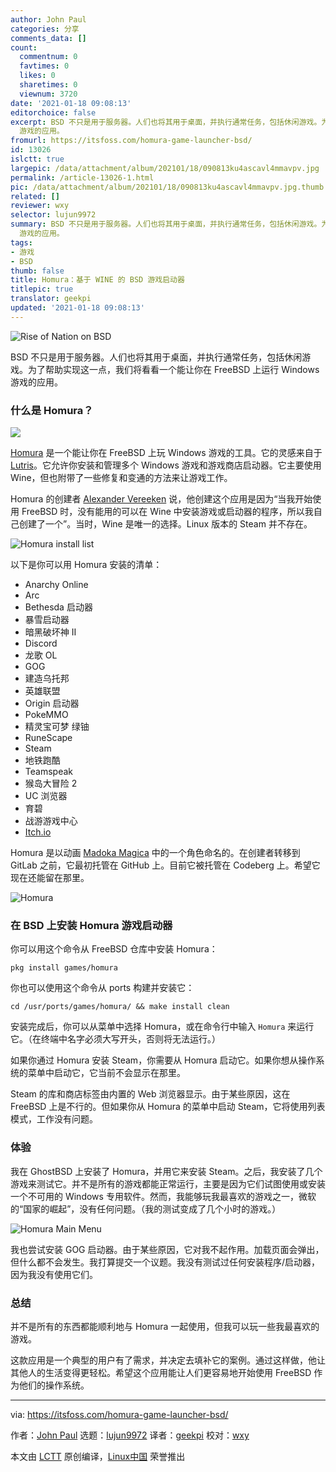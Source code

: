 ```yaml
---
author: John Paul
categories: 分享
comments_data: []
count:
  commentnum: 0
  favtimes: 0
  likes: 0
  sharetimes: 0
  viewnum: 3720
date: '2021-01-18 09:08:13'
editorchoice: false
excerpt: BSD 不只是用于服务器。人们也将其用于桌面，并执行通常任务，包括休闲游戏。为了帮助实现这一点，我们将看看一个能让你在 FreeBSD 上运行 Windows
  游戏的应用。
fromurl: https://itsfoss.com/homura-game-launcher-bsd/
id: 13026
islctt: true
largepic: /data/attachment/album/202101/18/090813ku4ascavl4mmavpv.jpg
permalink: /article-13026-1.html
pic: /data/attachment/album/202101/18/090813ku4ascavl4mmavpv.jpg.thumb.jpg
related: []
reviewer: wxy
selector: lujun9972
summary: BSD 不只是用于服务器。人们也将其用于桌面，并执行通常任务，包括休闲游戏。为了帮助实现这一点，我们将看看一个能让你在 FreeBSD 上运行 Windows
  游戏的应用。
tags:
- 游戏
- BSD
thumb: false
title: Homura：基于 WINE 的 BSD 游戏启动器
titlepic: true
translator: geekpi
updated: '2021-01-18 09:08:13'
---
```


![Rise of Nation on BSD](/data/attachment/album/202101/18/090813ku4ascavl4mmavpv.jpg)


BSD 不只是用于服务器。人们也将其用于桌面，并执行通常任务，包括休闲游戏。为了帮助实现这一点，我们将看看一个能让你在 FreeBSD 上运行 Windows 游戏的应用。


### 什么是 Homura？


![](/data/attachment/album/202101/18/090814j2n66q7t5juaqn5j.jpg)


[Homura](https://codeberg.org/Alexander88207/Homura) 是一个能让你在 FreeBSD 上玩 Windows 游戏的工具。它的灵感来自于 [Lutris](https://lutris.net/)。它允许你安装和管理多个 Windows 游戏和游戏商店启动器。它主要使用 Wine，但也附带了一些修复和变通的方法来让游戏工作。


Homura 的创建者 [Alexander Vereeken](https://codeberg.org/Alexander88207) 说，他创建这个应用是因为“当我开始使用 FreeBSD 时，没有能用的可以在 Wine 中安装游戏或启动器的程序，所以我自己创建了一个”。当时，Wine 是唯一的选择。Linux 版本的 Steam 并不存在。


![Homura install list](/data/attachment/album/202101/18/090815afx3e9zkfxgke2a2.jpg)


以下是你可以用 Homura 安装的清单：


* Anarchy Online
* Arc
* Bethesda 启动器
* 暴雪启动器
* 暗黑破坏神 II
* Discord
* 龙歌 OL
* GOG
* 建造乌托邦
* 英雄联盟
* Origin 启动器
* PokeMMO
* 精灵宝可梦 绿铀
* RuneScape
* Steam
* 地铁跑酷
* Teamspeak
* 猴岛大冒险 2
* UC 浏览器
* 育碧
* 战游游戏中心
* [Itch.io](http://Itch.io)


Homura 是以动画 [Madoka Magica](https://madoka.fandom.com/wiki/Puella_Magi_Madoka_Magica) 中的一个角色命名的。在创建者转移到 GitLab 之前，它最初托管在 GitHub 上。目前它被托管在 Codeberg 上。希望它现在还能留在那里。


![Homura](/data/attachment/album/202101/18/090816kwybtuq30bhyufty.jpg)


### 在 BSD 上安装 Homura 游戏启动器


你可以用这个命令从 FreeBSD 仓库中安装 Homura：



```
pkg install games/homura

```

你也可以使用这个命令从 ports 构建并安装它：



```
cd /usr/ports/games/homura/ && make install clean

```

安装完成后，你可以从菜单中选择 Homura，或在命令行中输入 `Homura` 来运行它。（在终端中名字必须大写开头，否则将无法运行。）


如果你通过 Homura 安装 Steam，你需要从 Homura 启动它。如果你想从操作系统的菜单中启动它，它当前不会显示在那里。


Steam 的库和商店标签由内置的 Web 浏览器显示。由于某些原因，这在 FreeBSD 上是不行的。但如果你从 Homura 的菜单中启动 Steam，它将使用列表模式，工作没有问题。


### 体验


我在 GhostBSD 上安装了 Homura，并用它来安装 Steam。之后，我安装了几个游戏来测试它。并不是所有的游戏都能正常运行，主要是因为它们试图使用或安装一个不可用的 Windows 专用软件。然而，我能够玩我最喜欢的游戏之一，微软的“国家的崛起”，没有任何问题。（我的测试变成了几个小时的游戏。）


![Homura Main Menu](/data/attachment/album/202101/18/090816ex97bopuoe7wy7nl.jpg)


我也尝试安装 GOG 启动器。由于某些原因，它对我不起作用。加载页面会弹出，但什么都不会发生。我打算提交一个议题。我没有测试过任何安装程序/启动器，因为我没有使用它们。


### 总结


并不是所有的东西都能顺利地与 Homura 一起使用，但我可以玩一些我最喜欢的游戏。


这款应用是一个典型的用户有了需求，并决定去填补它的案例。通过这样做，他让其他人的生活变得更轻松。希望这个应用能让人们更容易地开始使用 FreeBSD 作为他们的操作系统。




---


via: <https://itsfoss.com/homura-game-launcher-bsd/>


作者：[John Paul](https://itsfoss.com/author/john/) 选题：[lujun9972](https://github.com/lujun9972) 译者：[geekpi](https://github.com/geekpi) 校对：[wxy](https://github.com/wxy)


本文由 [LCTT](https://github.com/LCTT/TranslateProject) 原创编译，[Linux中国](https://linux.cn/) 荣誉推出